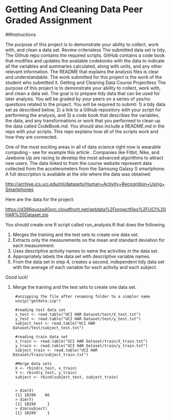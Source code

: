 # Getting And Cleaning Data Peer Graded Assignment

##Instructions

The purpose of this project is to demonstrate your ability to collect, work with, and clean a data set.
Review criterialess 
The submitted data set is tidy.
The Github repo contains the required scripts.
GitHub contains a code book that modifies and updates the available codebooks with the data to indicate all the variables and summaries calculated, along with units, and any other relevant information.
The README that explains the analysis files is clear and understandable.
The work submitted for this project is the work of the student who submitted it.
Getting and Cleaning Data Course Projectless 
The purpose of this project is to demonstrate your ability to collect, work with, and clean a data set. The goal is to prepare tidy data that can be used for later analysis. You will be graded by your peers on a series of yes/no questions related to the project. You will be required to submit: 1) a tidy data set as described below, 2) a link to a Github repository with your script for performing the analysis, and 3) a code book that describes the variables, the data, and any transformations or work that you performed to clean up the data called CodeBook.md. You should also include a README.md in the repo with your scripts. This repo explains how all of the scripts work and how they are connected.

One of the most exciting areas in all of data science right now is wearable computing - see for example this article . Companies like Fitbit, Nike, and Jawbone Up are racing to develop the most advanced algorithms to attract new users. The data linked to from the course website represent data collected from the accelerometers from the Samsung Galaxy S smartphone. A full description is available at the site where the data was obtained:

http://archive.ics.uci.edu/ml/datasets/Human+Activity+Recognition+Using+Smartphones

Here are the data for the project:

https://d396qusza40orc.cloudfront.net/getdata%2Fprojectfiles%2FUCI%20HAR%20Dataset.zip

You should create one R script called run_analysis.R that does the following.

1. Merges the training and the test sets to create one data set.
2. Extracts only the measurements on the mean and standard deviation for each measurement.
3. Uses descriptive activity names to name the activities in the data set.
4. Appropriately labels the data set with descriptive variable names.
5. From the data set in step 4, creates a second, independent tidy data set with the average of each variable for each activity and each subject.


Good luck!


1. Merge the training and the test sets to create one data set.

        #unzipping the file after renaming folder to a simpler name
        unzip("getdata.zip")
        
        #reading test data set
        x_test <- read.table("UCI HAR Dataset/test/X_test.txt")
        y_test <- read.table("UCI HAR Dataset/test/y_test.txt")
        subject_test <- read.table("UCI HAR Dataset/test/subject_test.txt")
        
        #reading train data set
        x_train <- read.table("UCI HAR Dataset/train/X_train.txt")
        y_train <- read.table("UCI HAR Dataset/train/y_train.txt")
        subject_train <- read.table("UCI HAR Dataset/train/subject_train.txt")
        
        #Merge data sets
        X <- rbind(x_test, x_train)
        Y <- rbind(y_test, y_train)
        subject <- rbind(subject_test, subject_train)
        

        > dim(X)
        [1] 10299    66
        > dim(Y)
        [1] 10299     1
        > dim(subject)
        [1] 10299     1
